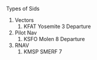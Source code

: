 Types of Sids
1. Vectors
	1. KFAT Yosemite 3 Departure
2. Pilot Nav
	1. KSFO Molen 8 Departure
3. RNAV
	1. KMSP SMERF 7
